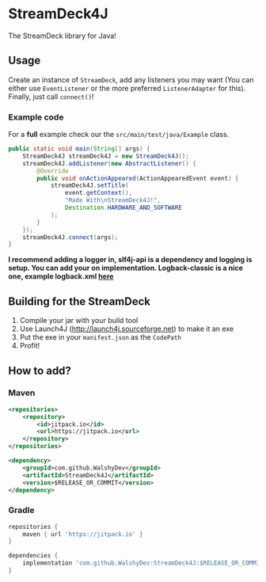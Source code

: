 # StreamDeck4J
The StreamDeck library for Java!

## Usage
Create an instance of `StreamDeck`, add any listeners you may want (You can either use `EventListener` or the more preferred `ListenerAdapter` for this). Finally, just call `connect()`!

### Example code
For a **full** example check our the `src/main/test/java/Example` class.
```java
public static void main(String[] args) {
    StreamDeck4J streamDeck4J = new StreamDeck4J();
    streamDeck4J.addListener(new AbstractListener() {
        @Override
        public void onActionAppeared(ActionAppearedEvent event) {
            streamDeck4J.setTitle(
                event.getContext(),
                "Made With\nStreamDeck4J!",
                Destination.HARDWARE_AND_SOFTWARE
            );
        }
    });
    streamDeck4J.connect(args);
}
```

**I recommend adding a logger in, slf4j-api is a dependency and logging is setup. You can add your on implementation. Logback-classic is a nice one, example logback.xml [here](https://gist.github.com/WalshyDev/dfcd1f155b71c68bf596deb44bf6e15f)**

## Building for the StreamDeck
1. Compile your jar with your build tool
2. Use Launch4J (http://launch4j.sourceforge.net) to make it an exe
3. Put the exe in your `manifest.json` as the `CodePath`
4. Profit!

## How to add?
### Maven
```xml
<repositories>
	<repository>
	    <id>jitpack.io</id>
		<url>https://jitpack.io</url>
	</repository>
</repositories>

<dependency>
    <groupId>com.github.WalshyDev</groupId>
    <artifactId>StreamDeck4J</artifactId>
    <version>$RELEASE_OR_COMMIT</version>
</dependency>
```

### Gradle
```groovy
repositories {
    maven { url 'https://jitpack.io' }
}

dependencies {
    implementation 'com.github.WalshyDev:StreamDeck4J:$RELEASE_OR_COMMIT'
}
```